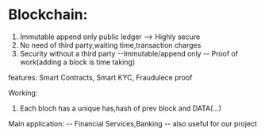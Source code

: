 # Blockchain:

1. Immutable append only public ledger --> Highly secure
2. No need of third party,waiting time,transaction charges
3. Security without a third party
	--Immutable/append only
	-- Proof of work(adding a block is time taking)

features: Smart Contracts, Smart KYC, Fraudulece proof
 
Working:

 1. Each bloch has a unique has,hash of prev block and DATA(...)

Main application:
	-- Financial Services,Banking
	-- also useful for our project
